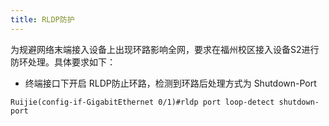 ```yaml
---
title: RLDP防护
---
```

为规避网络末端接入设备上出现环路影响全网，要求在福州校区接入设备S2进行防环处理。具体要求如下：
-  终端接口下开启 RLDP防止环路，检测到环路后处理方式为 Shutdown-Port

```
Ruijie(config-if-GigabitEthernet 0/1)#rldp port loop-detect shutdown-port
```
